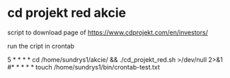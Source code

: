 # cd projekt red akcie
script to download page of https://www.cdprojekt.com/en/investors/

run the cript in crontab

5 * * * * cd /home/sundrys1/akcie/ && ./cd_projekt_red.sh >/dev/null 2>&1
#* * * * * touch /home/sundrys1/bin/crontab-test.txt
